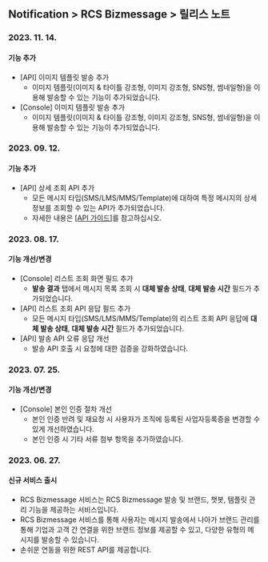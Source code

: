 ## Notification > RCS Bizmessage > 릴리스 노트

### 2023. 11. 14.
#### 기능 추가
* [API] 이미지 템플릿 발송 추가
  * 이미지 템플릿(이미지 & 타이틀 강조형, 이미지 강조형, SNS형, 썸네일형)을 이용해 발송할 수 있는 기능이 추가되었습니다.
* [Console] 이미지 템플릿 발송 추가
  * 이미지 템플릿(이미지 & 타이틀 강조형, 이미지 강조형, SNS형, 썸네일형)을 이용해 발송할 수 있는 기능이 추가되었습니다.

### 2023. 09. 12.
#### 기능 추가
* [API] 상세 조회 API 추가
    * 모든 메시지 타입(SMS/LMS/MMS/Template)에 대하여 특정 메시지의 상세 정보를 조회할 수 있는 API가 추가되었습니다.
    * 자세한 내용은 [[API 가이드](./api-guide/#_3)]를 참고하십시오.

### 2023. 08. 17.
#### 기능 개선/변경
* [Console] 리스트 조회 화면 필드 추가
    * **발송 결과** 탭에서 메시지 목록 조회 시 **대체 발송 상태**, **대체 발송 시간** 필드가 추가되었습니다.
* [API] 리스트 조회 API 응답 필드 추가
    * 모든 메시지 타입(SMS/LMS/MMS/Template)의 리스트 조회 API 응답에 **대체 발송 상태**, **대체 발송 시간** 필드가 추가되었습니다.
* [API] 발송 API 오류 응답 개선
    * 발송 API 호출 시 요청에 대한 검증을 강화하였습니다.

### 2023. 07. 25.
#### 기능 개선/변경
* [Console] 본인 인증 절차 개선
    * 본인 인증 반려 및 재요청 시 사용자가 조직에 등록된 사업자등록증을 변경할 수 있게 개선하였습니다.
    * 본인 인증 시 기타 서류 첨부 항목을 추가하였습니다.

### 2023. 06. 27.

#### 신규 서비스 출시
* RCS Bizmessage 서비스는 RCS Bizmessage 발송 및 브랜드, 챗봇, 템플릿 관리 기능을 제공하는 서비스입니다. 
* RCS Bizmessage 서비스를 통해 사용자는 메시지 발송에서 나아가 브랜드 관리를 통해 기업과 고객 간 연결을 위한 브랜드 정보를 제공할 수 있고, 다양한 유형의 메시지를 발송할 수 있습니다.
* 손쉬운 연동을 위한 REST API를 제공합니다.
